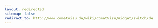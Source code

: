 ```yaml
---
layout: redirected
sitemap: false
redirect_to: http://www.cometvisu.de/wiki/CometVisu/Widget/switch/de
---
```


